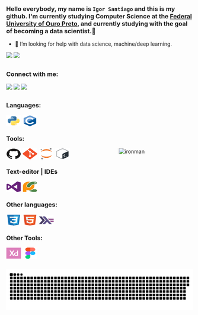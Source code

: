 ### Hello everybody, my name is **`Igor Santiago`** and this is my github. I'm currently studying Computer Science at the [Federal University of Ouro Preto](https://ufop.br/), and currently studying with the goal of becoming a data scientist.👋

- 🤔 I’m looking for help with data science, machine/deep learning.

<div>
  <img height="180em" src="https://github-readme-stats.vercel.app/api?username=igorswrk&show_icons=true&theme=nord&include_all_commits=true&count_private=true"/>
  <img height="180em" src="https://github-readme-stats.vercel.app/api/top-langs/?username=igorswrk&layout=compact&langs_count=7&theme=nord"/>
</div>
  
 ##
 
 ### Connect with me:

<a href="https://www.linkedin.com/in/igorswrk/" target="_blank"><img src="https://img.shields.io/badge/-LinkedIn-%230077B5?style=for-the-badge&logo=linkedin&logoColor=white" target="_blank"></a> 
 <a href="https://www.instagram.com/iigorsap/" target="_blank"><img src="https://img.shields.io/badge/-Instagram-%23E4405F?style=for-the-badge&logo=instagram&logoColor=white" target="_blank"></a>
<a href = "mailto:igorsantiago.work@gmail.com"><img src="https://img.shields.io/badge/-Gmail-%23333?style=for-the-badge&logo=gmail&logoColor=white" target="_blank"></a>


##

### Languages:
<div style="display: inline_block">
<img align="center" alt="python" height="30" width="40" src="https://raw.githubusercontent.com/devicons/devicon/master/icons/python/python-original.svg" />
<img align="center" alt="C" height="30" width="40" src="https://raw.githubusercontent.com/devicons/devicon/master/icons/c/c-original.svg" />
</div>
  
### Tools:
<div style="display: inline_block">
<img align="center" alt="GitHub" height="30" width="40" src="https://raw.githubusercontent.com/devicons/devicon/master/icons/github/github-original.svg" />
<img align="center" alt="Git" height="30" width="40" src="https://raw.githubusercontent.com/devicons/devicon/master/icons/git/git-original.svg" />
<img align="center" alt="Jupyter" height="30" width="40" src="https://raw.githubusercontent.com/devicons/devicon/master/icons/jupyter/jupyter-original.svg" />
<img align="center" alt="Bash" height="30" width="40" src="https://raw.githubusercontent.com/devicons/devicon/master/icons/bash/bash-plain.svg" />
<img align="right" alt="ironman" height="200" width="200" src="https://67.media.tumblr.com/d7ae48c2872b5e8252cba1b717f417b5/tumblr_ogm1evWJXa1v6a1bfo1_500.gif">
</div>

### Text-editor | IDEs
<div style="display: inline_block">
<img align="center" alt="Visualstudio" height="30" width="40" src="https://raw.githubusercontent.com/devicons/devicon/master/icons/visualstudio/visualstudio-plain.svg" />
<img align="center" alt="Pycharm" height="30" width="40" src="https://raw.githubusercontent.com/devicons/devicon/master/icons/pycharm/pycharm-original.svg" />
</div>
  
### Other languages:
<div style="display: inline_block">
<img align="center" alt="CSS" height="30" width="40" src="https://raw.githubusercontent.com/devicons/devicon/master/icons/css3/css3-original.svg" />
<img align="center" alt="HTML" height="30" width="40" src="https://raw.githubusercontent.com/devicons/devicon/master/icons/html5/html5-original.svg" />
<img align="center" alt="Haskell" height="30" width="40" src="https://raw.githubusercontent.com/devicons/devicon/master/icons/haskell/haskell-original.svg" />
</div>

 ### Other Tools:
<div style="display: inline_block">
<img align="center" alt="Adobe-xd" height="30" width="40" src="https://raw.githubusercontent.com/devicons/devicon/master/icons/xd/xd-plain.svg" />
<img align="center" alt="Figma" height="30" width="40" src="https://raw.githubusercontent.com/devicons/devicon/master/icons/figma/figma-original.svg" />
</div>

##

![Snake animation](https://github.com/igorswrk/igorswrk/blob/output/github-contribution-grid-snake.svg)

